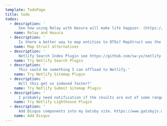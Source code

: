 ```yaml
---
template: TodoPage
title: todo
todos:
  - description: '
      See how using Relay with Hasura will make life happier. (https://relay.dev/)[https://relay.dev/]'
    name: Relay and Hasura
  - description: '
      Is there a better way to map entities to DTOs? MapStruct was the winner in 2018'
    name: Map Struct alternatives
  - description: '
      Netlify Search Index Plugin see https://github.com/sw-yx/netlify-plugin-search-index#readme'
    name: Try Netlify Search Plugin
  - description: '
      This could be something I can offload to Netlify.'
    name: Try Netlify Sitemap Plugin
  - description: '
      Will this get us indexed faster?'
    name: Try Netlify Submit Sitemap Plugin
  - description: '
      I probably need notification if the results are out of some range.'
    name: Try Netlify Lighthouse Plugin
  - description: '
      Add Disqus components into my Gatsby site. https://www.gatsbyjs.org/packages/gatsby-plugin-disqus/'
    name: Add Disqus
---
```


